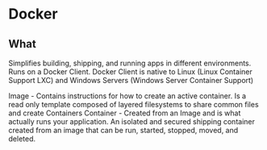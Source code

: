 # Docker

## What
Simplifies building, shipping, and running apps in different environments.
Runs on a Docker Client.
Docker Client is native to Linux (Linux Container Support LXC) and Windows Servers  (Windows Server Container Support)


Image - Contains instructions for how to create an active container. Is a read only template composed of layered filesystems to share common files and create Containers
Container - Created from an Image and is what actually runs your application.  An isolated and secured shipping container created from an image that can be run, started, stopped, moved, and deleted.
